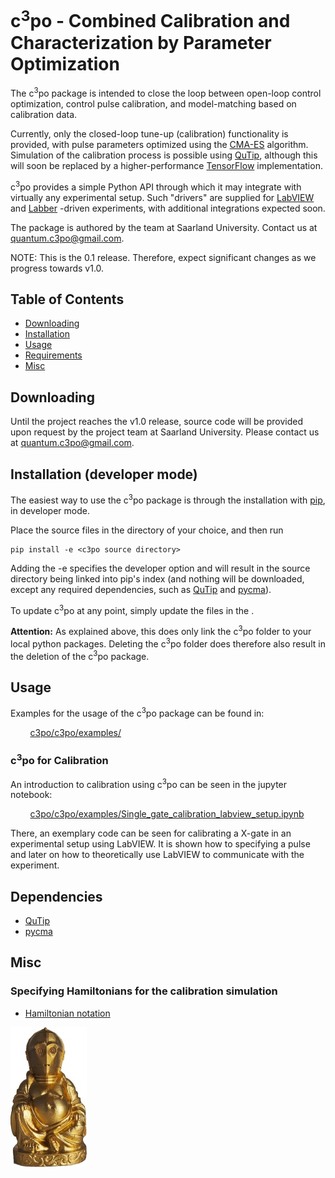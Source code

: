 # c<sup>3</sup>po - Combined Calibration and Characterization by Parameter Optimization

The c<sup>3</sup>po package is intended to close the loop between open-loop control optimization, control pulse calibration, and model-matching based on calibration data.

Currently, only the closed-loop tune-up (calibration) functionality is provided, with pulse parameters optimized using the [CMA-ES](http://www.cmap.polytechnique.fr/~nikolaus.hansen/) algorithm.  Simulation of the calibration process is possible using [QuTip](http://qutip.org/), although this will soon be replaced by a higher-performance [TensorFlow](http://tensorflow.org) implementation.
 
c<sup>3</sup>po  provides a simple Python API through which it may integrate with virtually any experimental setup. Such "drivers" are supplied for [LabVIEW](https://www.ni.com/en-us/shop/labview.html) and [Labber](https://labber.org/) -driven experiments, with additional integrations expected soon.

The package is authored by the team at Saarland University. Contact us at [quantum.c3po@gmail.com](mailto://quantum.c3po@gmail.com).

NOTE: This is the 0.1 release. Therefore, expect significant changes as we progress towards v1.0.

## Table of Contents
* [Downloading](#downloading)
* [Installation](#installation)  
* [Usage](#usage)  
* [Requirements](#requirements)  
* [Misc](#misc)  

<a name="downloading"><a/>
## Downloading
Until the project reaches the v1.0 release, source code will be provided upon request by the project team at Saarland University. Please contact us at [quantum.c3po@gmail.com](mailto://quantum.c3po@gmail.com).

<a name="installation"><a/>
## Installation (developer mode)

The easiest way to use the c<sup>3</sup>po package is through the installation with [pip](https://pypi.org/project/pip/), in developer mode. 

Place the source files in the directory of your choice, and then run
```
pip install -e <c3po source directory>
```
Adding the -e specifies the developer option and will result in the source directory being linked into pip's index (and nothing will be downloaded, except any required dependencies, such as [QuTip](http://qutip.org/) and [pycma](https://github.com/CMA-ES/pycma)).

To update c<sup>3</sup>po at any point, simply update the files in the <c3po source directory>.


**Attention:** As explained above, this does only link the c<sup>3</sup>po folder to your
local python packages. Deleting the c<sup>3</sup>po folder does therefore also result in
the deletion of the c<sup>3</sup>po package.


<a name="usage"><a/>
## Usage
Examples for the usage of the c<sup>3</sup>po package can be found in: 

&nbsp;&nbsp;&nbsp;&nbsp;&nbsp;&nbsp;&nbsp;&nbsp;[c3po/c3po/examples/](./c3po/examples/)


### c<sup>3</sup>po for Calibration
An introduction to calibration using c<sup>3</sup>po can be seen in the jupyter notebook: 

&nbsp;&nbsp;&nbsp;&nbsp;&nbsp;&nbsp;&nbsp;&nbsp;[c3po/c3po/examples/Single_gate_calibration_labview_setup.ipynb](./c3po/examples/Single_gate_calibration_labview_setup.ipynb)


There, an exemplary code can be seen for calibrating a X-gate in an experimental
setup using LabVIEW. It is shown how to specifying a pulse and later on how to
theoretically use LabVIEW to communicate with the experiment.

<a name="requirements"><a/>
## Dependencies
- [QuTip](http://qutip.org/)
- [pycma](https://github.com/CMA-ES/pycma)

<a name="misc"><a/>
## Misc
### Specifying Hamiltonians for the calibration simulation
- [Hamiltonian notation](http://qutip.org/docs/latest/guide/dynamics/dynamics-time.html)

![C3PO Logo](./C3PO_small.jpg)

